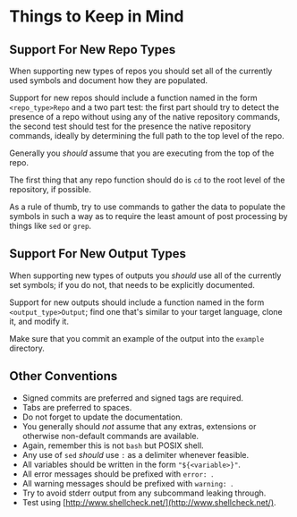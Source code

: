 Things to Keep in Mind
======================


Support For New Repo Types
--------------------------

When supporting new types of repos you should set all of the currently used symbols and document how they are populated.

Support for new repos should include a function named in the form `<repo_type>Repo` and a two part test: the first part should try to detect the presence of a repo without using any of the native repository commands, the second test should test for the presence the native repository commands, ideally by determining the full path to the top level of the repo.

Generally you *should* assume that you are executing from the top of the repo.

The first thing that any repo function should do is `cd` to the root level of the repository, if possible.

As a rule of thumb, try to use commands to gather the data to populate the symbols in such a way as to require the least amount of post processing by things like `sed` or `grep`.


Support For New Output Types
----------------------------

When supporting new types of outputs you *should* use all of the currently set symbols; if you do not, that needs to be explicitly documented.

Support for new outputs should include a function named in the form `<output_type>Output`; find one that's similar to your target language, clone it, and modify it.

Make sure that you commit an example of the output into the `example` directory.

Other Conventions
-----------------

* Signed commits are preferred and signed tags are required.
* Tabs are preferred to spaces.
* Do not forget to update the documentation.
* You generally should *not* assume that any extras, extensions or otherwise non-default commands are available.
* Again, remember this is not `bash` but POSIX shell.
* Any use of `sed` *should* use `:` as a delimiter whenever feasible.
* All variables should be written in the form `"${<variable>}"`.
* All error messages should be prefixed with `error: `.
* All warning messages should be prefixed with `warning: `.
* Try to avoid stderr output from any subcommand leaking through.
* Test using [http://www.shellcheck.net/](http://www.shellcheck.net/).
